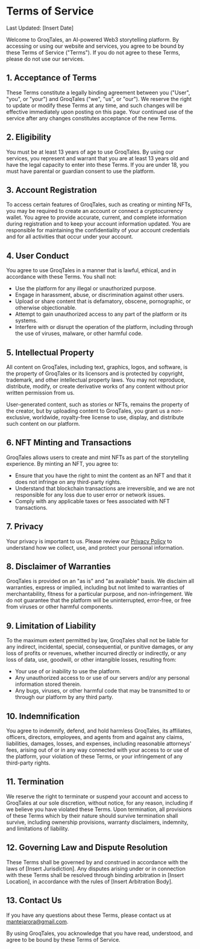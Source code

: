 # Terms of Service

Last Updated: [Insert Date]

Welcome to GroqTales, an AI-powered Web3 storytelling platform. By accessing or using our website
and services, you agree to be bound by these Terms of Service ("Terms"). If you do not agree to
these Terms, please do not use our services.

## 1. Acceptance of Terms

These Terms constitute a legally binding agreement between you ("User", "you", or "your") and
GroqTales ("we", "us", or "our"). We reserve the right to update or modify these Terms at any time,
and such changes will be effective immediately upon posting on this page. Your continued use of the
service after any changes constitutes acceptance of the new Terms.

## 2. Eligibility

You must be at least 13 years of age to use GroqTales. By using our services, you represent and
warrant that you are at least 13 years old and have the legal capacity to enter into these Terms. If
you are under 18, you must have parental or guardian consent to use the platform.

## 3. Account Registration

To access certain features of GroqTales, such as creating or minting NFTs, you may be required to
create an account or connect a cryptocurrency wallet. You agree to provide accurate, current, and
complete information during registration and to keep your account information updated. You are
responsible for maintaining the confidentiality of your account credentials and for all activities
that occur under your account.

## 4. User Conduct

You agree to use GroqTales in a manner that is lawful, ethical, and in accordance with these Terms.
You shall not:

- Use the platform for any illegal or unauthorized purpose.
- Engage in harassment, abuse, or discrimination against other users.
- Upload or share content that is defamatory, obscene, pornographic, or otherwise objectionable.
- Attempt to gain unauthorized access to any part of the platform or its systems.
- Interfere with or disrupt the operation of the platform, including through the use of viruses,
  malware, or other harmful code.

## 5. Intellectual Property

All content on GroqTales, including text, graphics, logos, and software, is the property of
GroqTales or its licensors and is protected by copyright, trademark, and other intellectual property
laws. You may not reproduce, distribute, modify, or create derivative works of any content without
prior written permission from us.

User-generated content, such as stories or NFTs, remains the property of the creator, but by
uploading content to GroqTales, you grant us a non-exclusive, worldwide, royalty-free license to
use, display, and distribute such content on our platform.

## 6. NFT Minting and Transactions

GroqTales allows users to create and mint NFTs as part of the storytelling experience. By minting an
NFT, you agree to:

- Ensure that you have the right to mint the content as an NFT and that it does not infringe on any
  third-party rights.
- Understand that blockchain transactions are irreversible, and we are not responsible for any loss
  due to user error or network issues.
- Comply with any applicable taxes or fees associated with NFT transactions.

## 7. Privacy

Your privacy is important to us. Please review our [Privacy Policy](PRIVACY.md) to understand how we
collect, use, and protect your personal information.

## 8. Disclaimer of Warranties

GroqTales is provided on an "as is" and "as available" basis. We disclaim all warranties, express or
implied, including but not limited to warranties of merchantability, fitness for a particular
purpose, and non-infringement. We do not guarantee that the platform will be uninterrupted,
error-free, or free from viruses or other harmful components.

## 9. Limitation of Liability

To the maximum extent permitted by law, GroqTales shall not be liable for any indirect, incidental,
special, consequential, or punitive damages, or any loss of profits or revenues, whether incurred
directly or indirectly, or any loss of data, use, goodwill, or other intangible losses, resulting
from:

- Your use of or inability to use the platform.
- Any unauthorized access to or use of our servers and/or any personal information stored therein.
- Any bugs, viruses, or other harmful code that may be transmitted to or through our platform by any
  third party.

## 10. Indemnification

You agree to indemnify, defend, and hold harmless GroqTales, its affiliates, officers, directors,
employees, and agents from and against any claims, liabilities, damages, losses, and expenses,
including reasonable attorneys' fees, arising out of or in any way connected with your access to or
use of the platform, your violation of these Terms, or your infringement of any third-party rights.

## 11. Termination

We reserve the right to terminate or suspend your account and access to GroqTales at our sole
discretion, without notice, for any reason, including if we believe you have violated these Terms.
Upon termination, all provisions of these Terms which by their nature should survive termination
shall survive, including ownership provisions, warranty disclaimers, indemnity, and limitations of
liability.

## 12. Governing Law and Dispute Resolution

These Terms shall be governed by and construed in accordance with the laws of [Insert Jurisdiction].
Any disputes arising under or in connection with these Terms shall be resolved through binding
arbitration in [Insert Location], in accordance with the rules of [Insert Arbitration Body].

## 13. Contact Us

If you have any questions about these Terms, please contact us at
[mantejarora@gmail.com](mailto:mantejarora@gmail.com).

By using GroqTales, you acknowledge that you have read, understood, and agree to be bound by these
Terms of Service.
